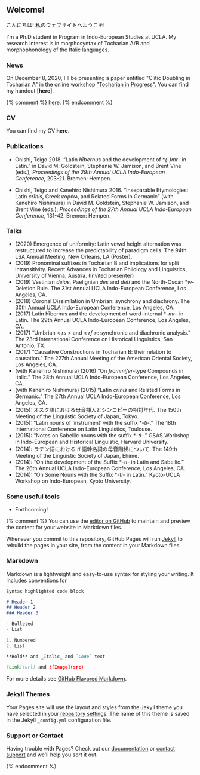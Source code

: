 ## Welcome!

こんにちは! 私のウェブサイトへようこそ!

I'm a Ph.D student in Program in Indo-European Studies at UCLA. My research interest is in morphosyntax of Tocharian A/B and morphophonology of the Italic languages.


### News

On December 8, 2020, I'll be presenting a paper entitled "Clitic Doubling in Tocharian A" in the online workshop ["Tocharian in Progress"](https://www.universiteitleiden.nl/en/events/2020/12/tocharian-in-progress).
You can find my handout [**here**].

{% comment %}
[here](https://www.dropbox.com/s/ki9z81a15af1lb6/Sh740_Onishi.pdf?dl=0).
{% endcomment %}

### CV

You can find my CV **here**.

### Publications

- Onishi, Teigo 2018. “Latin *hībernus* and the development of \**(-)mr–* in Latin.” in David M. Goldstein, Stephanie W. Jamison, and Brent Vine (eds.), *Proceedings of the 29th Annual UCLA Indo-European Conference*, 203-21. Bremen: Hempen.

- Onishi, Teigo and Kanehiro Nishimura 2016. “Inseparable Etymologies: Latin *crīnis*, Greek κορέω, and Related Forms in Germanic” (with Kanehiro Nishimura) in David M. Goldstein, Stephanie W. Jamison, and Brent Vine (eds.), *Proceedings of the 27th Annual UCLA Indo-European Conference*, 131-42. Bremen: Hempen.

### Talks

- (2020) Emergence of uniformity: Latin vowel height alternation was restructured to increase the predictability of paradigm cells. The 94th LSA Annual Meeting, New Orleans, LA (Poster).
- (2019) Pronominal suffixes in Tocharian B and implications for split intransitivity. Recent Advances in Tocharian Philology and Linguistics, University of Vienna, Austria. (Invited presenter)
- (2019) Vestinian *deias*, Paelignian *des* and *deti* and the North-Oscan \**w*-Deletion Rule. The 31st Annual UCLA Indo-European Conference, Los Angeles, CA.
- (2018) Coronal Dissimilation in Umbrian: synchrony and diachrony. The 30th Annual UCLA Indo-European Conference, Los Angeles, CA.
- (2017) Latin hībernus and the development of word-internal \*-*mr*– in Latin. The 29th Annual UCLA Indo-European Conference, Los Angeles, CA.
- (2017) “Umbrian < *rs* > and < *rf* >: synchronic and diachronic analysis.” The 23rd International Conference on Historical Linguistics, San Antonio, TX.
- (2017) “Causative Constructions in Tocharian B: their relation to causation.” The 227th Annual Meeting of the American Oriental Society, Los Angeles, CA.
- (with Kanehiro Nishimura) (2016) “On *frammifer*-type Compounds in Italic.” The 28th Annual UCLA Indo-European Conference, Los Angeles, CA.
- (with Kanehiro Nishimura) (2015) “Latin *crīnis* and Related Forms in Germanic.” The 27th Annual UCLA Indo-European Conference, Los Angeles, CA.
- (2015): オスク語における母音挿入とシンコピーの相対年代. The 150th Meeting of the Linguistic Society of Japan, Tokyo.
- (2015): “Latin nouns of ‘instrument’ with the suffix \*-*ti*-.” The 18th International Conference on Latin Linguistics, Toulouse.
- (2015): “Notes on Sabellic nouns with the suffix \*-*ti*-.” GSAS Workshop in Indo-European and Historical Linguistic, Harvard University.
- (2014): ラテン語における *ti* 語幹名詞の母音階梯について. The 149th Meeting of the Linguistic Society of Japan, Ehime.
- (2014): “On the development of the Suffix \*-*ti*- in Latin and Sabellic.” The 26th Annual UCLA Indo-European Conference, Los Angeles, CA.
- (2014): “On Some Nouns with the Suffix \*-*ti*- in Latin.” Kyoto-UCLA Workshop on Indo-European, Kyoto University.

### Some useful tools

- Forthcoming!



{% comment %}
You can use the [editor on GitHub](https://github.com/teigoonishi/teigoonishi/edit/gh-pages/index.md) to maintain and preview the content for your website in Markdown files.

Whenever you commit to this repository, GitHub Pages will run [Jekyll](https://jekyllrb.com/) to rebuild the pages in your site, from the content in your Markdown files.

### Markdown

Markdown is a lightweight and easy-to-use syntax for styling your writing. It includes conventions for

```markdown
Syntax highlighted code block

# Header 1
## Header 2
### Header 3

- Bulleted
- List

1. Numbered
2. List

**Bold** and _Italic_ and `Code` text

[Link](url) and ![Image](src)
```

For more details see [GitHub Flavored Markdown](https://guides.github.com/features/mastering-markdown/).

### Jekyll Themes

Your Pages site will use the layout and styles from the Jekyll theme you have selected in your [repository settings](https://github.com/teigoonishi/teigoonishi/settings). The name of this theme is saved in the Jekyll `_config.yml` configuration file.

### Support or Contact

Having trouble with Pages? Check out our [documentation](https://docs.github.com/categories/github-pages-basics/) or [contact support](https://github.com/contact) and we’ll help you sort it out.

{% endcomment %}
